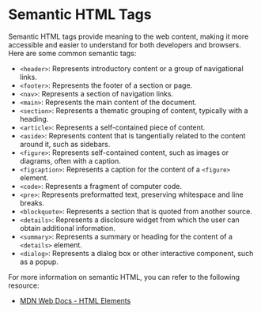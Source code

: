 # Semantic HTML Tags

Semantic HTML tags provide meaning to the web content, making it more accessible and easier to understand for both developers and browsers. Here are some common semantic tags:

- `<header>`: Represents introductory content or a group of navigational links.
- `<footer>`: Represents the footer of a section or page.
- `<nav>`: Represents a section of navigation links.
- `<main>`: Represents the main content of the document.
- `<section>`: Represents a thematic grouping of content, typically with a heading.
- `<article>`: Represents a self-contained piece of content.
- `<aside>`: Represents content that is tangentially related to the content around it, such as sidebars.
- `<figure>`: Represents self-contained content, such as images or diagrams, often with a caption.
- `<figcaption>`: Represents a caption for the content of a `<figure>` element.
- `<code>`: Represents a fragment of computer code.
- `<pre>`: Represents preformatted text, preserving whitespace and line breaks.
- `<blockquote>`: Represents a section that is quoted from another source.
- `<details>`: Represents a disclosure widget from which the user can obtain additional information.
- `<summary>`: Represents a summary or heading for the content of a `<details>` element.
- `<dialog>`: Represents a dialog box or other interactive component, such as a popup.

For more information on semantic HTML, you can refer to the following resource:

- [MDN Web Docs - HTML Elements](https://developer.mozilla.org/en-US/docs/Web/HTML/Reference/Elements)
